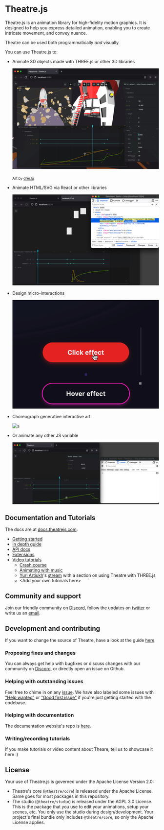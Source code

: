 # Theatre.js

Theatre.js is an animation library for high-fidelity motion graphics. It is designed to help you express detailed animation, enabling you to create intricate movement, and convey nuance.

Theatre can be used both programmatically _and_ visually.

You can use Theatre.js to:

* Animate 3D objects made with THREE.js or other 3D libraries
  
  ![s](https://raw.githubusercontent.com/AriaMinaei/theatre-docs/main/docs/.vuepress/public/preview-3d-short.gif)

  <sub>Art by [drei.lu](https://sketchfab.com/models/91964c1ce1a34c3985b6257441efa500)</sub>

* Animate HTML/SVG via React or other libraries

  ![s](https://raw.githubusercontent.com/AriaMinaei/theatre-docs/main/docs/.vuepress/public/preview-dom.gif)

* Design micro-interactions

  ![s](https://raw.githubusercontent.com/AriaMinaei/theatre-docs/main/docs/.vuepress/public/preview-micro-interaction.gif)

* Choreograph generative interactive art

  ![s](https://raw.githubusercontent.com/AriaMinaei/theatre-docs/main/docs/.vuepress/public/preview-generative.gif)

* Or animate any other JS variable

  ![s](https://raw.githubusercontent.com/AriaMinaei/theatre-docs/main/docs/.vuepress/public/preview-console.gif)

## Documentation and Tutorials

The docs are at [docs.theatrejs.com](https://docs.theatrejs.com):

* [Getting started](https://docs.theatrejs.com/getting-started/)
* [In depth guide](https://docs.theatrejs.com/in-depth/)
* [API docs](https://docs.theatrejs.com/in-depth/)
* [Extensions](https://docs.theatrejs.com/extensions/)
* [Video tutorials](https://www.youtube.com/channel/UCsp9XOCs8v2twyq5kMLzS2Q)
  * [Crash course](https://www.youtube.com/watch?v=icR9EIS1q34)
  * [Animating with music](https://www.youtube.com/watch?v=QoS4gMxwq_4)
  * [Yuri Artiukh](https://twitter.com/akella)'s [stream](https://youtu.be/qmRqgFbNprM?t=3462) with a section on using Theatre with THREE.js
  * \<Add your own tutorials here\>

## Community and support

Join our friendly community on [Discord](https://discord.gg/bm9f8F9Y9N), follow the updates on [twitter](https://twitter.com/AriaMinaei) or write us an [email](mailto:hello@theatrejs.com).

## Development and contributing

If you want to change the source of Theatre, have a look at the guide [here](./CONTRIBUTING.md).

### Proposing fixes and changes

You can always get help with bugfixes or discuss changes with our community on [Discord](https://discord.gg/bm9f8F9Y9N), or directly open an issue on Github.

### Helping with outstanding issues

Feel free to chime in on any [issue](https://github.com/AriaMinaei/theatre/issues). We have also labeled some issues with ["Help wanted"](https://github.com/AriaMinaei/theatre/issues?q=is%3Aissue+is%3Aopen+sort%3Aupdated-desc+label%3A%22help+wanted%22) or ["Good first issue"](https://github.com/AriaMinaei/theatre/issues?q=is%3Aissue+is%3Aopen+sort%3Aupdated-desc+label%3A%22good+first+issue%22) if you're just getting started with the codebase.

### Helping with documentation

The documentation website's repo is [here](https://github.com/ariaminaei/theatre-docs/).

### Writing/recording tutorials

If you make tutorials or video content about Theare, tell us to showcase it here :)

## License

Your use of Theatre.js is governed under the Apache License Version 2.0:

* Theatre's core (`@theatre/core`) is released under the Apache License. Same goes for most packages in this repository.
* The studio (`@theatre/studio`) is released under the AGPL 3.0 License. This is the package that you use to edit your animations, setup your scenes, etc. You only use the studio during design/development. Your project's final bundle only includes `@theatre/core`, so only the Apache License applies.